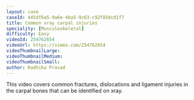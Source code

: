 ```yaml
---
layout: case
caseId: 445df6a5-9a6e-4ba5-9c63-c92f85dcd1f7
title: Common xray carpal injuries 
speciality: [Musculoskeletal]
difficulty: Easy
videoId: 254762654
videoUrl: https://vimeo.com/254762654
videoThumbnailLarge: 
videoThumbnailMedium: 
videoThumbnailSmall: 
author: Radhika Prasad
---
```


This video covers common fractures, dislocations and ligament injuries in the carpal bones that can be identified on xray.